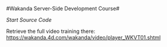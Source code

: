 #Wakanda Server-Side Development Course#

*Start Source Code*

Retrieve the full video training there:
https://wakanda.4d.com/wakanda/video/player_WKVT01.shtml
